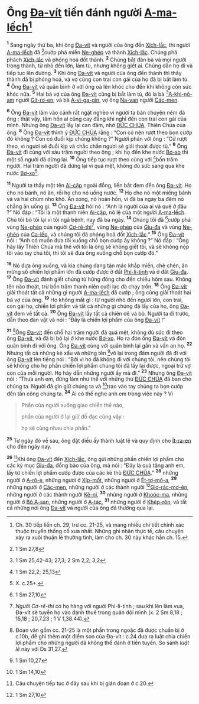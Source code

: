 # Ông [Đa-vít]() tiến đánh người [A-ma-lếch]()[^1-a06770cb-1d89-49c9-98f6-9f6d185824f8]
<sup><b>1</b></sup> Sang ngày thứ ba, khi ông [Đa-vít]() và người của ông đến [Xích-lắc](), thì người [A-ma-lếch]() đã [^1@-a06770cb-1d89-49c9-98f6-9f6d185824f8]cướp phá miền [Ne-ghép]() và thành [Xích-lắc](). Chúng phá phách [Xích-lắc]() và phóng hoả đốt thành. <sup><b>2</b></sup> Chúng bắt đàn bà và mọi người trong thành, từ nhỏ đến lớn, làm tù, nhưng không giết ai. Chúng dẫn họ đi và tiếp tục lên đường. <sup><b>3</b></sup> Khi ông [Đa-vít]() và người của ông đến thành thì thấy thành đã bị phóng hoả, và vợ cùng con trai con gái của họ đã bị bắt làm tù. <sup><b>4</b></sup> Ông [Đa-vít]() và quân binh ở với ông oà lên khóc cho đến khi không còn sức khóc nữa. <sup><b>5</b></sup> Hai bà vợ của ông [Đa-vít]() cũng bị bắt làm tù, đó là bà [^2@-a06770cb-1d89-49c9-98f6-9f6d185824f8][A-khi-nô-am]() người [Gít-rơ-en](), và bà [A-vi-ga-gin](), vợ ông [Na-van]() người [Các-men]().

<sup><b>6</b></sup> Ông [Đa-vít]() lâm vào cảnh rất ngặt nghèo vì người ta bàn chuyện ném đá ông ; thật vậy, tâm hồn ai cũng cay đắng khi nghĩ đến con trai con gái của mình. Nhưng ông [Đa-vít]() lấy lại can đảm, nhờ [ĐỨC CHÚA](), Thiên Chúa của ông. <sup><b>8</b></sup> Ông [Đa-vít]() thỉnh ý [ĐỨC CHÚA]() rằng : “Con có nên rượt theo bọn cướp đó không ? Con có đuổi kịp chúng không ?” Người phán với ông : “Cứ rượt theo, vì ngươi sẽ đuổi kịp và chắc chắn ngươi sẽ giải thoát được tù.” <sup><b>9</b></sup> Ông [Đa-vít]() đi cùng với sáu trăm người theo ông ; khi họ đến khe nước [Bơ-xo]() thì một số người đã dừng lại. <sup><b>10</b></sup> Ông tiếp tục rượt theo cùng với [^5@-a06770cb-1d89-49c9-98f6-9f6d185824f8]bốn trăm người. Hai trăm người đã dừng lại vì quá mệt, không đủ sức sang qua khe nước [Bơ-xo]()[^3-a06770cb-1d89-49c9-98f6-9f6d185824f8].

<sup><b>11</b></sup> Người ta thấy một tên [Ai-cập]() ngoài đồng, liền bắt đem đến ông [Đa-vít](). Họ cho nó bánh, nó ăn, rồi họ cho nó uống nước. <sup><b>12</b></sup> Họ cho nó một miếng bánh vả và hai chùm nho khô. Ăn xong, nó hoàn hồn, vì đã ba ngày ba đêm nó chẳng ăn uống gì. <sup><b>13</b></sup> Ông [Đa-vít]() hỏi nó : “Anh là người của ai và quê ở đâu ?” Nó đáp : “Tôi là một thanh niên [Ai-cập](), nô lệ của một người [A-ma-lếch](). Chủ tôi bỏ tôi lại vì tôi ngã bệnh, nay đã ba ngày. <sup><b>14</b></sup> Chúng tôi đã [^6@-a06770cb-1d89-49c9-98f6-9f6d185824f8]cướp phá vùng [Ne-ghép]() của người [Cơ-rê-thi]()[^4-a06770cb-1d89-49c9-98f6-9f6d185824f8], vùng [Ne-ghép]() của [Giu-đa]() và vùng [Ne-ghép]() của [Ca-lếp](), và chúng tôi đã phóng hoả đốt [Xích-lắc]().” <sup><b>15</b></sup> Ông [Đa-vít]() nói : “Anh có muốn đưa tôi xuống chỗ bọn cướp ấy không ?” Nó đáp : “Ông hãy lấy Thiên Chúa mà thề với tôi là ông sẽ không giết tôi, và sẽ không nộp tôi vào tay chủ tôi, thì tôi sẽ đưa ông xuống chỗ bọn cướp đó.”

<sup><b>16</b></sup> Nó đưa ông xuống, và kìa chúng đang tản mác khắp miền, chè chén, ăn mừng số chiến lợi phẩm lớn đã cướp được ở đất [Phi-li-tinh]() và ở đất [Giu-đa](). <sup><b>17</b></sup> Ông [Đa-vít]() đánh giết chúng từ hừng đông cho đến chiều hôm sau. Không tên nào thoát, trừ bốn trăm thanh niên cưỡi lạc đà chạy trốn. <sup><b>18</b></sup> Ông [Đa-vít]() giải thoát tất cả những gì người [A-ma-lếch]() đã cướp ; ông cũng giải thoát hai bà vợ của ông. <sup><b>19</b></sup> Họ không mất gì : từ người nhỏ đến người lớn, con trai, con gái họ, chiến lợi phẩm và tất cả những gì chúng đã lấy của họ, ông [Đa-vít]() đem về tất cả. <sup><b>20</b></sup> Ông [Đa-vít]() lấy tất cả chiên dê và bò. Người ta đi trước, dẫn theo đàn vật và nói : “Đây là chiến lợi phẩm của ông [Đa-vít]() !”

<sup><b>21</b></sup> [^5-a06770cb-1d89-49c9-98f6-9f6d185824f8]Ông [Đa-vít]() đến chỗ hai trăm người đã quá mệt, không đủ sức đi theo ông [Đa-vít](), và đã bị bỏ lại ở khe nước [Bơ-xo](). Họ ra đón ông [Đa-vít]() và đón quân binh đi với ông. Ông [Đa-vít]() cùng với quân binh lại gần và vấn an họ. <sup><b>22</b></sup> Nhưng tất cả những kẻ xấu và những tên [^7@-a06770cb-1d89-49c9-98f6-9f6d185824f8]vô lại trong đám người đã đi với ông [Đa-vít]() lên tiếng nói : “Bởi vì họ đã không đi với chúng tôi, nên chúng tôi sẽ không cho họ phần chiến lợi phẩm chúng tôi đã lấy lại được, ngoại trừ vợ con của mỗi người. Họ hãy dẫn những người ấy mà đi.” <sup><b>23</b></sup> Nhưng ông [Đa-vít]() nói : “Thưa anh em, đừng làm như thế với những thứ [ĐỨC CHÚA]() đã ban cho chúng ta. Người đã gìn giữ chúng ta và [^8@-a06770cb-1d89-49c9-98f6-9f6d185824f8]trao vào tay chúng ta bọn cướp đến tấn công chúng ta. <sup><b>24</b></sup> Ai có thể nghe anh em trong việc này ? Vì

> Phần của người xuống giao chiến thế nào,
>
> phần của người ở lại giữ đồ đạc cũng vậy :
>
> họ sẽ cùng nhau chia phần.”

<sup><b>25</b></sup> Từ ngày đó về sau, ông đặt điều ấy thành luật lệ và quy định cho [Ít-ra-en]() cho đến ngày nay.

<sup><b>26</b></sup> [^6-a06770cb-1d89-49c9-98f6-9f6d185824f8]Khi ông [Đa-vít]() đến [Xích-lắc](), ông gửi những phần chiến lợi phẩm cho các kỳ mục [Giu-đa](), đồng bào của ông, mà nói : “Đây là quà tặng anh em, lấy từ chiến lợi phẩm cướp được của các kẻ thù [ĐỨC CHÚA]().” <sup><b>28</b></sup> những người ở [A-rô-e](), những người ở [Xíp-mốt](), những người ở [Ét-tơ-mô-a](), <sup><b>29</b></sup> những người ở [Các-men](), những người ở các thành người [^9@-a06770cb-1d89-49c9-98f6-9f6d185824f8][Giơ-rác-mơ-ên](), những người ở các thành người [Kê-ni](), <sup><b>30</b></sup> những người ở [Khoóc-ma](), những người ở [Bô A-san](), những người ở [A-tác](), <sup><b>31</b></sup> những người ở [Khép-rôn](), và tất cả những nơi ông [Đa-vít]() và người của ông đã thường qua lại.

[^1-a06770cb-1d89-49c9-98f6-9f6d185824f8]: Ch. 30 tiếp liền ch. 29, trừ cc. 21-25, và mang nhiều chi tiết chính xác thuộc truyền thống cổ xưa nhất. Những ghi nhận thực tế, câu chuyện xảy ra xuôi thuận lẽ thường tình, làm cho ch. 30 này khác hẳn ch. 15.
[^3-a06770cb-1d89-49c9-98f6-9f6d185824f8]: X. c.25+.
[^4-a06770cb-1d89-49c9-98f6-9f6d185824f8]: *Người Cơ-rê-thi* có họ hàng với người Phi-li-tinh ; sau khi lên làm vua, Đa-vít sẽ tuyển họ vào đánh thuê trong quân đội mình (x. 2 Sm 8,18 ; 15,18 ; 20,7.23 ; 1 V 1,38.44).
[^5-a06770cb-1d89-49c9-98f6-9f6d185824f8]: Đoạn văn gồm cc. 21-25 là một phần trong ngoặc đã được chuẩn bị ở c.10b, để ghi thêm một điểm son của Đa-vít : c.24 đưa ra luật chia chiến lợi phẩm cho những người đã không thể đánh ở tiền tuyến. So sánh *luật lệ* này với Ds 31,27.
[^6-a06770cb-1d89-49c9-98f6-9f6d185824f8]: Câu chuyện tiếp tục ở đây sau khi bị gián đoạn ở c.20.
[^1@-a06770cb-1d89-49c9-98f6-9f6d185824f8]: 1 Sm 27,8
[^2@-a06770cb-1d89-49c9-98f6-9f6d185824f8]: 1 Sm 25,42-43; 27,3; 2 Sm 2,2; 3,2
[^5@-a06770cb-1d89-49c9-98f6-9f6d185824f8]: 1 Sm 22,2; 25,13
[^6@-a06770cb-1d89-49c9-98f6-9f6d185824f8]: 1 Sm 27,10
[^7@-a06770cb-1d89-49c9-98f6-9f6d185824f8]: 1 Sm 10,27
[^8@-a06770cb-1d89-49c9-98f6-9f6d185824f8]: 1 Sm 14,10
[^9@-a06770cb-1d89-49c9-98f6-9f6d185824f8]: 1 Sm 27,10